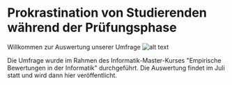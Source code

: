 # Prokrastination von Studierenden während der Prüfungsphase

Willkommen zur Auswertung unserer Umfrage
![alt text](https://github.com/raupy/prokrastination/blob/master/img/poster.png?raw=true)

Die Umfrage wurde im Rahmen des Informatik-Master-Kurses "Empirische Bewertungen in der Informatik" durchgeführt. Die Auswertung findet im Juli statt und wird dann hier veröffentlicht.
